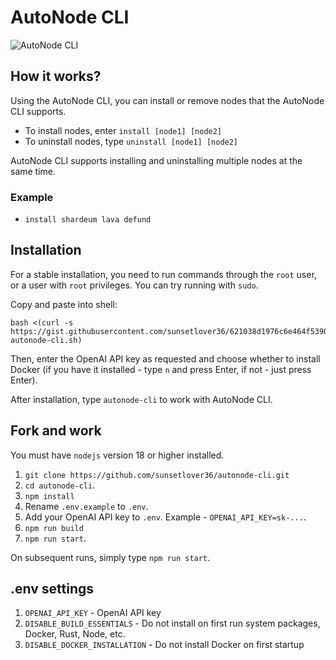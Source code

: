 # AutoNode CLI

![AutoNode CLI](https://i.ibb.co/BKLjhfv/2023-06-04-16-16-55.png)

## How it works?
Using the AutoNode CLI, you can install or remove nodes that the AutoNode CLI supports.
* To install nodes, enter `install [node1] [node2]`
* To uninstall nodes, type `uninstall [node1] [node2]`

AutoNode CLI supports installing and uninstalling multiple nodes at the same time.

### Example
* `install shardeum lava defund`

## Installation
For a stable installation, you need to run commands through the `root` user, or a user with `root` privileges. You can try running with `sudo`.    

Copy and paste into shell:
```shell
bash <(curl -s https://gist.githubusercontent.com/sunsetlover36/621038d1976c6e464f539040255bcb04/raw/31e3cd36a37e7f1d288fc8f22ae82cbbcae3846e/setup-autonode-cli.sh)
```
Then, enter the OpenAI API key as requested and choose whether to install Docker (if you have it installed - type `n` and press Enter, if not - just press Enter).  

After installation, type `autonode-cli` to work with AutoNode CLI.

## Fork and work

You must have `nodejs` version 18 or higher installed.

1. `git clone https://github.com/sunsetlover36/autonode-cli.git`
2. `cd autonode-cli`.
3. `npm install`
4. Rename `.env.example` to `.env`.
5. Add your OpenAI API key to `.env`. Example - `OPENAI_API_KEY=sk-...`.
6. `npm run build`
7. `npm run start`.

On subsequent runs, simply type `npm run start`.

## .env settings

1. `OPENAI_API_KEY` - OpenAI API key
2. `DISABLE_BUILD_ESSENTIALS` - Do not install on first run system packages, Docker, Rust, Node, etc.
3. `DISABLE_DOCKER_INSTALLATION` - Do not install Docker on first startup
